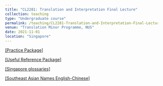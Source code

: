 ```yaml
---
title: "CL2281: Translation and Interpretation Final Lecture"
collection: teaching
type: "Undergraduate course"
permalink: /teaching/CL2281-Translation-and-Interpretation-Final-Lecture
venue: "Translation Minor Programme, NUS"
date: 2021-11-01
location: "Singapore"
---
```

[[Practice Package]](https://drive.google.com/drive/folders/1KqfR23hOc1bSHJaErnJczjOOhCmDevRi?usp=sharing)

[[Useful Reference Package]](https://drive.google.com/file/d/1JCfllsFbYMCnjmQcOIzXukLD4agG5hIC/view?usp=sharing)

[[Singapore glossaries]](https://docs.google.com/document/d/1EoiMdE_q0t8g5If2BwSsA422EbvWS3VQ/edit?usp=sharing&ouid=111028704393214849971&rtpof=true&sd=true)

[[Southeast Asian Names English-Chinese]](https://drive.google.com/file/d/1QknLZ9pyjIqYhlFxEEETQEAt6tu4CDln/view?usp=sharing)